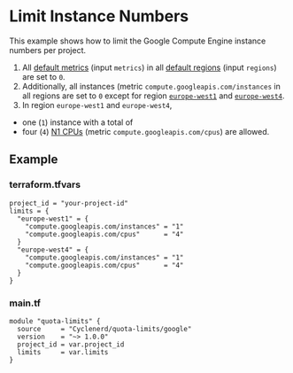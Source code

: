 # Limit Instance Numbers

This example shows how to limit the Google Compute Engine instance numbers per project.

1. All [default metrics](https://github.com/Cyclenerd/terraform-google-quota-limits#input_metrics) (input `metrics`) in all [default regions](https://github.com/Cyclenerd/terraform-google-quota-limits#input_regions) (input `regions`) are set to `0`.
1. Additionally, all instances (metric `compute.googleapis.com/instances` in all regions are set to `0` except for region [`europe-west1`](https://gcloud-compute.com/europe-west1.html) and [`europe-west4`](https://gcloud-compute.com/europe-west4.html).
1. In region `europe-west1` and `europe-west4`,
  * one (`1`) instance with a total of 
  * four (`4`) [N1 CPUs](https://gcloud-compute.com/instances.html) (metric `compute.googleapis.com/cpus`) are allowed.

## Example

### terraform.tfvars

```hcl
project_id = "your-project-id"
limits = {
  "europe-west1" = {
    "compute.googleapis.com/instances" = "1"
    "compute.googleapis.com/cpus"      = "4"
  }
  "europe-west4" = {
    "compute.googleapis.com/instances" = "1"
    "compute.googleapis.com/cpus"      = "4"
  }
}
```

### main.tf

```hcl
module "quota-limits" {
  source     = "Cyclenerd/quota-limits/google"
  version    = "~> 1.0.0"
  project_id = var.project_id
  limits     = var.limits
}
```